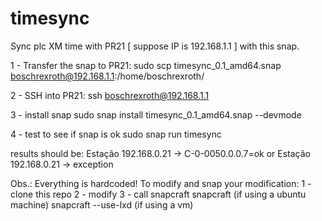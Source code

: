 # timesync

Sync plc XM time with PR21 [ suppose IP is 192.168.1.1 ] with this snap.

1 - Transfer the snap to PR21:
 sudo scp timesync_0.1_amd64.snap boschrexroth@192.168.1.1:/home/boschrexroth/
 
2 - SSH into PR21:
ssh boschrexroth@192.168.1.1

3 - install snap
sudo snap install timesync_0.1_amd64.snap --devmode

4 - test to see if snap is ok
sudo snap run timesync

results should be: 
Estação 192.168.0.21 -> C-0-0050.0.0.7=ok
or
Estação 192.168.0.21 -> exception

Obs.:
Everything is hardcoded! To modify and snap your modification:
1 - clone this repo
2 - modify
3 - call snapcraft 
snapcraft  (if using a ubuntu machine)
snapcraft --use-lxd  (if using a vm)
